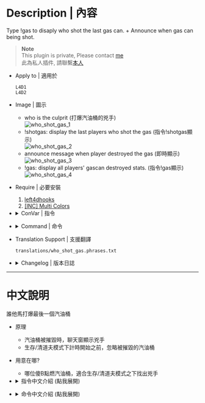# Description | 內容
Type !gas to disaply who shot the last gas can. + Announce when gas can being shot.

> __Note__ <br/>
This plugin is private, Please contact [me](/#私人插件列表-private-plugins-list)<br/>
此為私人插件, 請聯繫[本人](/#私人插件列表-private-plugins-list)

* Apply to | 適用於
	```
	L4D1
	L4D2
	```

* Image | 圖示
	* who is the culprit (打爆汽油桶的兇手)
	<br/>![who_shot_gas_1](image/who_shot_gas_1.jpg)
	* !shotgas: display the last players who shot the gas (指令!shotgas顯示)
	<br/>![who_shot_gas_2](image/who_shot_gas_2.jpg)
	* announce message when player destroyed the gas (即時顯示)
	<br/>![who_shot_gas_3](image/who_shot_gas_3.jpg)
	* !gas: display all players' gascan destroyed stats. (指令!gas顯示)
	<br/>![who_shot_gas_4](image/who_shot_gas_4.jpg)

* Require | 必要安裝
	1. [left4dhooks](https://forums.alliedmods.net/showthread.php?t=321696)
	2. [[INC] Multi Colors](https://github.com/fbef0102/L4D1_2-Plugins/releases/tag/Multi-Colors)

* <details><summary>ConVar | 指令</summary>

	* cfg/sourcemod/who_shot_gas.cfg
		```php
		// Output to the chat last X players to explodes (last hit) a gascan. (0=OFF)
		who_shot_gas_number "5"

		// If 1, Ignore gas can being shot before game starts (Survival/Scavenge)
		who_shot_gas_ignore_before_game "1"

		// If 1, Ignore gas can if ignited by fire
		who_shot_gas_ignore_fire "0"

		// If 1, Ignore gas can if ignited by special infected (Ex. Spitter)
		who_shot_gas_ignore_infected "1"

		// If 1, Announce when red gas can being shot.
		who_shot_gas_announce_when_destroy_red "1"

		// (L4D2) If 1, Announce when yellow gas can (scavenge) being shot.
		who_shot_gas_announce_when_destroy_yellow "1"

		// (L4D2) If 1, Announce when green gas can (scavenge) being shot.
		who_shot_gas_announce_when_destroy_green "1"
		```
</details>

* <details><summary>Command | 命令</summary>
	
	* **Output to the chat the last player to explodes (last hit) a gascan.**
		```php
		sm_shotgas
		```

	* **Output to the chat all players' gascan destroyed stats.**
		```php
		sm_gas
		```
</details>

* Translation Support | 支援翻譯
	```
	translations/who_shot_gas.phrases.txt
	```

* <details><summary>Changelog | 版本日誌</summary>

	* v1.4 (2023-3-4)
		* Count red / yellow / green gascan separately

	* v1.3 (2023-3-1)
		* Add cvars
			```php
			// If 1, Ignore gas can if ignited by fire
			who_shot_gas_ignore_fire "0"

			// If 1, Ignore gas can if ignited by special infected (Ex. Spitter)
			who_shot_gas_ignore_infected "1"
			```

	* v1.2 (2023-2-28)
		* Add Commands, 
			```php
			sm_surgas, "Output to the chat the last player to explodes (last hit) a gascan. (Survival Only)"

			sm_scavgas, "Output to the chat all players' gascan destroyed stats. (L4D2 Scavenge Only)"
			```

	* v1.1 (2023-2-28)
		* Translation Support
		* Add cvars
			```php
			// If 1, Announce when gas can being shot.
			who_shot_gas_announce_when_destroy "1"

			// If 1, Ignore gas can being shot before game starts (Survival/Scavenge)
			who_shot_gas_ignore "1"
			```

	* v1.0
		* Initial Release
</details>

- - - -
# 中文說明
誰他馬打爆最後一個汽油桶

* 原理
	* 汽油桶被摧毀時，聊天窗顯示兇手
	* 生存/清道夫模式下計時開始之前，忽略被摧毀的汽油桶

* 用意在哪?
	* 哪位傻B點燃汽油桶，適合生存/清道夫模式之下找出兇手

* <details><summary>指令中文介紹 (點我展開)</summary>

	* cfg/sourcemod/who_shot_gas.cfg
		```php
		// 顯次最後五個摧毀汽油桶的兇手 (0=關閉)
		who_shot_gas_number "5"

		// 為1時，遊戲計時開始之前忽略摧毀的汽油桶 (生存/清道夫 模式)
		who_shot_gas_ignore_before_game "1"

		// 為1時，忽略被火焰摧毀的汽油桶
		who_shot_gas_ignore_fire "0"

		// 為1時，忽略被Spitter摧毀的汽油桶
		who_shot_gas_ignore_infected "1"

		// 為1時，當紅色的汽油桶被摧毀時顯示公告
		who_shot_gas_announce_when_destroy_red "1"

		// (L4D2) 為1時，當黃色的汽油桶被摧毀時顯示公告
		who_shot_gas_announce_when_destroy_yellow "1"

		// (L4D2) 為1時，當綠色的汽油桶被摧毀時顯示公告
		who_shot_gas_announce_when_destroy_green "1"
		```
</details>

* <details><summary>命令中文介紹 (點我展開)</summary>
	
	* **查看誰摧毀最後幾個汽油桶**
		```php
		sm_shotgas
		```

	* **查看玩家摧毀汽油桶的數量**
		```php
		sm_gas
		```
</details>
